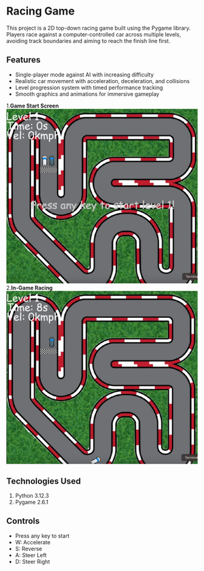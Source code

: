 # Racing Game
This project is a 2D top-down racing game 
built using the Pygame library. Players race against a 
computer-controlled car across multiple levels, avoiding 
track boundaries and aiming to reach the finish line first.

## Features
- Single-player mode against AI with increasing difficulty
- Realistic car movement with acceleration, deceleration, and collisions
- Level progression system with timed performance tracking
- Smooth graphics and animations for immersive gameplay

1.**Game Start Screen**
![Start Screen](images/start_screen.png)
2.**In-Game Racing**
![In-Game](images/in_game.png)

## Technologies Used 
1. Python 3.12.3 
2. Pygame 2.6.1

## Controls
- Press any key to start
- W: Accelerate
- S: Reverse
- A: Steer Left
- D: Steer Right